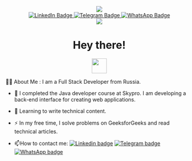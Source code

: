 <div id="header" align="center">
<img src="https://media.giphy.com/media/hpXdHPfFI5wTABdDx9/giphy.gif"/>
</div>

<div id="badges" align="center">
<a href="https://linkedin.com/in/ani-alaverdyan-52130b279">
<img src="https://img.shields.io/badge/LinkedIn-blue?style=for-the-badge&logo=linkedin&logoColor=white" alt="LinkedIn Badge"/>
</a>
<a href="https://t.me/AniAlaverdyan">
<img src="https://img.shields.io/badge/Telegram-blue?style=for-the-badge&logo=telegram&logoColor=white" alt="Telegram Badge"/>
</a>
<a href="https://wa.me/79999073520">
<img src="https://img.shields.io/badge/WhatsApp-green?style=for-the-badge&logo=whatsapp&logoColor=white" alt="WhatsApp Badge"/>
</a>
  </div>
  <div id="views" align="center">
    <img src="https://komarev.com/ghpvc/?username=AlaverdyanAni&style=flat-square&color=green" alt=" "/>
  </div>
  <div id="hey" align="center">
  <h1>
    Hey there!
      </h1>
  </div>
  <div id="hello" align="center">
    <img src="https://media.giphy.com/media/v1.Y2lkPTc5MGI3NjExOHNmbnA3OXUzNjRyeXNteHBqcWRvNjBmYmRhdnBubXFlYzlpaDhjcyZlcD12MV9pbnRlcm5hbF9naWZfYnlfaWQmY3Q9cw/hvRJCLFzcasrR4ia7z/giphy.gif" width="40px"/>
  </div>

 :woman_technologist: About Me : I am a Full Stack Developer from Russia.

- :telescope: I completed the Java developer course at Skypro. I am developing a back-end interface for creating web applications.

- :seedling: Learning to write technical content.

- :zap: In my free time, I solve problems on GeeksforGeeks and read technical articles.

- :mailbox:How to contact me: [![Linkedin badge](https://img.shields.io/badge/-linkedin-blue?style=flat&logo=Linkedin&logoColor=white)](https://linkedin.com/in/ani-alaverdyan-52130b279) [![Telegram badge](https://img.shields.io/badge/-telegram-blue?style=flat&logo=Telegram&logoColor=white)](https://t.me.com/AniAlaverdyan) [![WhatsApp badge](https://img.shields.io/badge/-whatsapp-green?style=flat&logo=WhatsApp&logoColor=white)](https://wa.me/79999073520)
  

